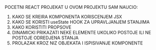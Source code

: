 POCETNI REACT PROJEKAT
U OVOM PROJEKTU SAM NAUCIO:

1. KAKO SE KREIRA KOMPONENTA KORISCENJEM JSX
2. KAKO SE KORISTI useState HOOK ZA UPRAVLJANJEM STANJIMA
3. KAKO KORISTITI PROPSOVE
4. DINAMICKI PRIKAZATI NEKE ELEMENTE UKOLIKO POSTOJE ILI NE POSTOJE ODREDJENA STANJA
5. PROLAZAK KROZ NIZ OBJEKATA I ISPISIVANJE KOMPONENTE

